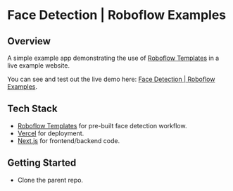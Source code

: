 # Face Detection | Roboflow Examples

## Overview

A simple example app demonstrating the use of [Roboflow Templates](https://templates.roboflow.com) in a live example website.

You can see and test out the live demo here: [Face Detection | Roboflow Examples](https://roboflow-templates-face-detection.vercel.app/).

## Tech Stack

- [Roboflow Templates](https://templates.roboflow.com) for pre-built face detection workflow.
- [Vercel](https://vercel.com) for deployment.
- [Next.js](https://nextjs.org/) for frontend/backend code.

## Getting Started

- Clone the parent repo.
